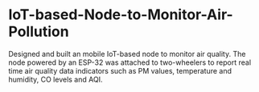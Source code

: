 # IoT-based-Node-to-Monitor-Air-Pollution
Designed and built an mobile IoT-based node to monitor air quality. The node powered by an ESP-32 was attached to two-wheelers to report real time air quality data indicators such as PM values, temperature and humidity, CO levels and AQI.
